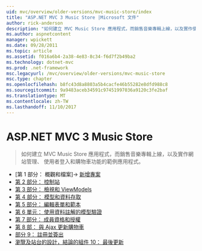 ```yaml
---
uid: mvc/overview/older-versions/mvc-music-store/index
title: "ASP.NET MVC 3 Music Store |Microsoft 文件"
author: rick-anderson
description: "如何建立 MVC Music Store 應用程式，而銷售音樂專輯上線，以及實作使用者登入的網站管理的範例應用程式..."
ms.author: aspnetcontent
manager: wpickett
ms.date: 09/28/2011
ms.topic: article
ms.assetid: f016a6b4-2a38-4e83-8c34-f6d7f2b49ba2
ms.technology: dotnet-mvc
ms.prod: .net-framework
msc.legacyurl: /mvc/overview/older-versions/mvc-music-store
msc.type: chapter
ms.openlocfilehash: b8fc43d8a8803a5b4cacfe46b55282e8dfd988c8
ms.sourcegitcommit: 9a9483aceb34591c97451997036a9120c3fe2baf
ms.translationtype: MT
ms.contentlocale: zh-TW
ms.lasthandoff: 11/10/2017
---
```

<a name="aspnet-mvc-3-music-store"></a>ASP.NET MVC 3 Music Store
====================
> 如何建立 MVC Music Store 應用程式，而銷售音樂專輯上線，以及實作網站管理、 使用者登入和購物車功能的範例應用程式。


- [第 1 部分： 概觀和檔案]-> [新增專案](mvc-music-store-part-1.md)
- [第 2 部分： 控制站](mvc-music-store-part-2.md)
- [第 3 部分： 檢視和 ViewModels](mvc-music-store-part-3.md)
- [第 4 部分： 模型和資料存取](mvc-music-store-part-4.md)
- [第 5 部分： 編輯表單和範本](mvc-music-store-part-5.md)
- [第 6 單元： 使用資料註解的模型驗證](mvc-music-store-part-6.md)
- [第 7 部分： 成員資格和授權](mvc-music-store-part-7.md)
- [第 8 部： 與 Ajax 更新購物車](mvc-music-store-part-8.md)
- [部分 9： 註冊並簽出](mvc-music-store-part-9.md)
- [瀏覽及站台的設計，結論的組件 10： 最後更新](mvc-music-store-part-10.md)

